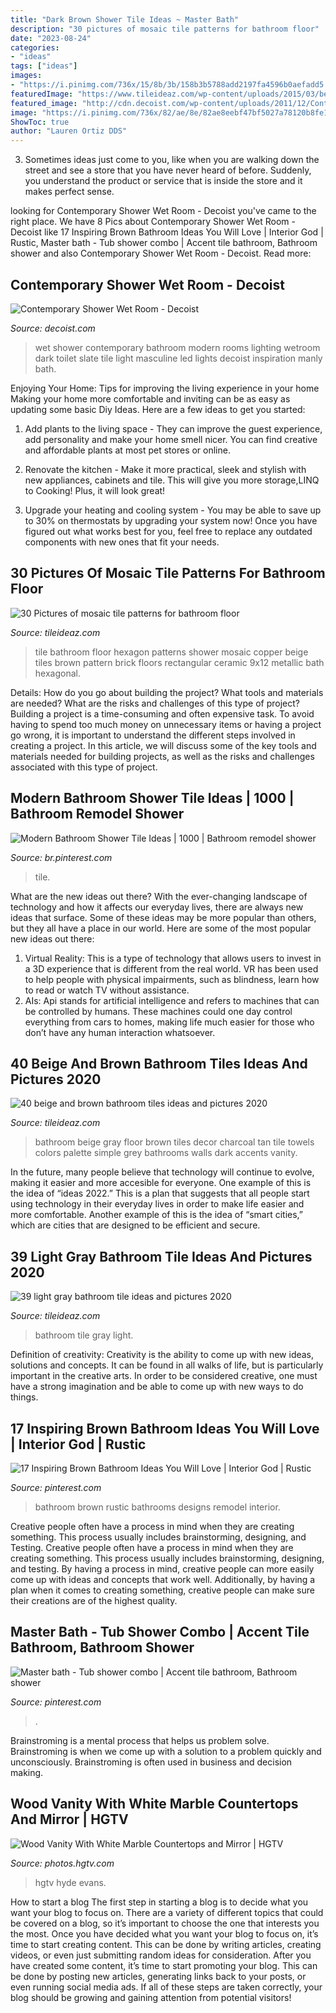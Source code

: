 ```yaml
---
title: "Dark Brown Shower Tile Ideas ~ Master Bath"
description: "30 pictures of mosaic tile patterns for bathroom floor"
date: "2023-08-24"
categories:
- "ideas"
tags: ["ideas"]
images:
- "https://i.pinimg.com/736x/15/8b/3b/158b3b5788add2197fa4596b0aefadd5.jpg"
featuredImage: "https://www.tileideaz.com/wp-content/uploads/2015/03/beige_and_brown_bathroom_tiles_9.jpg"
featured_image: "http://cdn.decoist.com/wp-content/uploads/2011/12/Contemporary-Shower-Wet-Room.jpg"
image: "https://i.pinimg.com/736x/82/ae/8e/82ae8eebf47bf5027a78120b8fe18efc.jpg"
ShowToc: true
author: "Lauren Ortiz DDS"
---
```



3. Sometimes ideas just come to you, like when you are walking down the street and see a store that you have never heard of before. Suddenly, you understand the product or service that is inside the store and it makes perfect sense.

	

		
looking for Contemporary Shower Wet Room - Decoist you've came to the right place. We have 8 Pics about Contemporary Shower Wet Room - Decoist like 17 Inspiring Brown Bathroom Ideas You Will Love | Interior God | Rustic, Master bath - Tub shower combo | Accent tile bathroom, Bathroom shower and also Contemporary Shower Wet Room - Decoist. Read more:
		
    
## Contemporary Shower Wet Room - Decoist

<img loading=lazy src="http://cdn.decoist.com/wp-content/uploads/2011/12/Contemporary-Shower-Wet-Room.jpg" onerror="this.onerror=null;this.src='https://tse2.mm.bing.net/th?id=OIP.xlgwJw7OWN6Ap5b2KOvpuQHaLH&amp;pid=15.1';" alt="Contemporary Shower Wet Room - Decoist">

_Source: decoist.com_

>wet shower contemporary bathroom modern rooms lighting wetroom dark toilet slate tile light masculine led lights decoist inspiration manly bath. 

	

Enjoying Your Home: Tips for improving the living experience in your home
Making your home more comfortable and inviting can be as easy as updating some basic Diy Ideas. Here are a few ideas to get you started:
1. Add plants to the living space - They can improve the guest experience, add personality and make your home smell nicer. You can find creative and affordable plants at most pet stores or online.

2. Renovate the kitchen - Make it more practical, sleek and stylish with new appliances, cabinets and tile. This will give you more storage,LINQ to Cooking! Plus, it will look great!

3. Upgrade your heating and cooling system - You may be able to save up to 30% on thermostats by upgrading your system now! Once you have figured out what works best for you, feel free to replace any outdated components with new ones that fit your needs.

    
## 30 Pictures Of Mosaic Tile Patterns For Bathroom Floor

<img loading=lazy src="http://www.tileideaz.com/wp-content/uploads/2015/09/copper-hexagon-tile-shower.jpg" onerror="this.onerror=null;this.src='https://tse3.mm.bing.net/th?id=OIP.CUwFHUe7zzAywIx0w7L8KwHaJ4&amp;pid=15.1';" alt="30 Pictures of mosaic tile patterns for bathroom floor">

_Source: tileideaz.com_

>tile bathroom floor hexagon patterns shower mosaic copper beige tiles brown pattern brick floors rectangular ceramic 9x12 metallic bath hexagonal. 

	

Details: How do you go about building the project? What tools and materials are needed? What are the risks and challenges of this type of project?
Building a project is a time-consuming and often expensive task. To avoid having to spend too much money on unnecessary items or having a project go wrong, it is important to understand the different steps involved in creating a project. In this article, we will discuss some of the key tools and materials needed for building projects, as well as the risks and challenges associated with this type of project.

    
## Modern Bathroom Shower Tile Ideas | 1000 | Bathroom Remodel Shower

<img loading=lazy src="https://i.pinimg.com/736x/15/8b/3b/158b3b5788add2197fa4596b0aefadd5.jpg" onerror="this.onerror=null;this.src='https://tse1.mm.bing.net/th?id=OIP.w3hKIfbUsGFJtEQwnoT-nAHaJ3&amp;pid=15.1';" alt="Modern Bathroom Shower Tile Ideas | 1000 | Bathroom remodel shower">

_Source: br.pinterest.com_

>tile. 

	

What are the new ideas out there?
With the ever-changing landscape of technology and how it affects our everyday lives, there are always new ideas that surface. Some of these ideas may be more popular than others, but they all have a place in our world. Here are some of the most popular new ideas out there: 
1. Virtual Reality: This is a type of technology that allows users to invest in a 3D experience that is different from the real world. VR has been used to help people with physical impairments, such as blindness, learn how to read or watch TV without assistance. 
2. AIs: Api stands for artificial intelligence and refers to machines that can be controlled by humans. These machines could one day control everything from cars to homes, making life much easier for those who don’t have any human interaction whatsoever. 

    
## 40 Beige And Brown Bathroom Tiles Ideas And Pictures 2020

<img loading=lazy src="https://www.tileideaz.com/wp-content/uploads/2015/03/beige_and_brown_bathroom_tiles_9.jpg" onerror="this.onerror=null;this.src='https://tse2.mm.bing.net/th?id=OIP.h8DkZCdqv23dvKK42iVW6wHaJ2&amp;pid=15.1';" alt="40 beige and brown bathroom tiles ideas and pictures 2020">

_Source: tileideaz.com_

>bathroom beige gray floor brown tiles decor charcoal tan tile towels colors palette simple grey bathrooms walls dark accents vanity. 

	

In the future, many people believe that technology will continue to evolve, making it easier and more accesible for everyone. One example of this is the idea of “ideas 2022.” This is a plan that suggests that all people start using technology in their everyday lives in order to make life easier and more comfortable. Another example of this is the idea of “smart cities,” which are cities that are designed to be efficient and secure.

    
## 39 Light Gray Bathroom Tile Ideas And Pictures 2020

<img loading=lazy src="https://www.tileideaz.com/wp-content/uploads/2015/03/light_gray_bathroom_tile_4.jpg" onerror="this.onerror=null;this.src='https://tse3.mm.bing.net/th?id=OIP.vacDIzCleJ9IqtcbX1bwMwHaLD&amp;pid=15.1';" alt="39 light gray bathroom tile ideas and pictures 2020">

_Source: tileideaz.com_

>bathroom tile gray light. 

	

Definition of creativity:
Creativity is the ability to come up with new ideas, solutions and concepts. It can be found in all walks of life, but is particularly important in the creative arts. In order to be considered creative, one must have a strong imagination and be able to come up with new ways to do things.

    
## 17 Inspiring Brown Bathroom Ideas You Will Love | Interior God | Rustic

<img loading=lazy src="https://i.pinimg.com/736x/74/7f/ab/747fab5655683fe6e74548af4461a16f.jpg" onerror="this.onerror=null;this.src='https://tse3.mm.bing.net/th?id=OIP.P0nI3oqK6Szh81Xzgy8I4gHaLH&amp;pid=15.1';" alt="17 Inspiring Brown Bathroom Ideas You Will Love | Interior God | Rustic">

_Source: pinterest.com_

>bathroom brown rustic bathrooms designs remodel interior. 

	

Creative people often have a process in mind when they are creating something. This process usually includes brainstorming, designing, and Testing.
Creative people often have a process in mind when they are creating something. This process usually includes brainstorming, designing, and testing. By having a process in mind, creative people can more easily come up with ideas and concepts that work well. Additionally, by having a plan when it comes to creating something, creative people can make sure their creations are of the highest quality.

    
## Master Bath - Tub Shower Combo | Accent Tile Bathroom, Bathroom Shower

<img loading=lazy src="https://i.pinimg.com/736x/82/ae/8e/82ae8eebf47bf5027a78120b8fe18efc.jpg" onerror="this.onerror=null;this.src='https://tse4.mm.bing.net/th?id=OIP.A3PJk1YSGplw7N2vQYUecAHaJ3&amp;pid=15.1';" alt="Master bath - Tub shower combo | Accent tile bathroom, Bathroom shower">

_Source: pinterest.com_

>. 

	

Brainstroming is a mental process that helps us problem solve. Brainstroming is when we come up with a solution to a problem quickly and unconsciously. Brainstroming is often used in business and decision making.

    
## Wood Vanity With White Marble Countertops And Mirror | HGTV

<img loading=lazy src="https://hgtvhome.sndimg.com/content/dam/images/hgtv/fullset/2015/1/30/0/Hyde-Evans-Design_Discovery-Park_Master-Bath-Vanity.jpg.rend.hgtvcom.966.1288.suffix/1422641381137.jpeg" onerror="this.onerror=null;this.src='https://tse4.mm.bing.net/th?id=OIP.B8fC93dcEovTdPvPNHmlKQHaJ4&amp;pid=15.1';" alt="Wood Vanity With White Marble Countertops and Mirror | HGTV">

_Source: photos.hgtv.com_

>hgtv hyde evans. 

	

How to start a blog
The first step in starting a blog is to decide what you want your blog to focus on. There are a variety of different topics that could be covered on a blog, so it’s important to choose the one that interests you the most. Once you have decided what you want your blog to focus on, it’s time to start creating content. This can be done by writing articles, creating videos, or even just submitting random ideas for consideration. After you have created some content, it’s time to start promoting your blog. This can be done by posting new articles, generating links back to your posts, or even running social media ads. If all of these steps are taken correctly, your blog should be growing and gaining attention from potential visitors!

